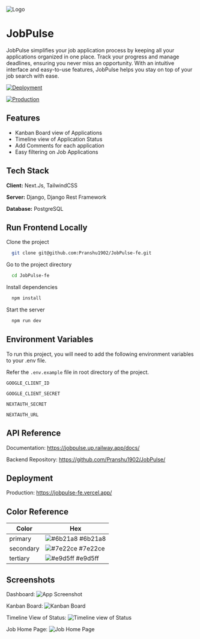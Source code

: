 
![Logo](https://github.com/Pranshu1902/JobPulse-fe/assets/70687348/3e0f3433-9f76-4485-bfaa-40d2e16369d3)


# JobPulse

JobPulse simplifies your job application process by keeping all your applications organized in one place. Track your progress and manage deadlines, ensuring you never miss an opportunity. With an intuitive interface and easy-to-use features, JobPulse helps you stay on top of your job search with ease.



[![Deployment](https://img.shields.io/badge/Vercel-Success-green.svg)](https://choosealicense.com/licenses/mit/)

[![Production](https://img.shields.io/badge/Production-Released-green.svg)](https://opensource.org/licenses/)

## Features

- Kanban Board view of Applications
- Timeline view of Application Status
- Add Comments for each application
- Easy filtering on Job Applications


## Tech Stack

**Client:** Next.Js, TailwindCSS

**Server:** Django, Django Rest Framework

**Database:** PostgreSQL


## Run Frontend Locally

Clone the project

```bash
  git clone git@github.com:Pranshu1902/JobPulse-fe.git
```

Go to the project directory

```bash
  cd JobPulse-fe
```

Install dependencies

```bash
  npm install
```

Start the server

```bash
  npm run dev
```


## Environment Variables
To run this project, you will need to add the following environment variables to your .env file.

Refer the `.env.example` file in root directory of the project.


`GOOGLE_CLIENT_ID`

`GOOGLE_CLIENT_SECRET`

`NEXTAUTH_SECRET`

`NEXTAUTH_URL`

## API Reference

Documentation: https://jobpulse.up.railway.app/docs/

Backend Repository: https://github.com/Pranshu1902/JobPulse/

## Deployment

Production: https://jobpulse-fe.vercel.app/

## Color Reference

| Color             | Hex                                                                |
| ----------------- | ------------------------------------------------------------------ |
| primary | ![#6b21a8](https://via.placeholder.com/10/6b21a8?text=+) #6b21a8 |
| secondary | ![#7e22ce](https://via.placeholder.com/10/7e22ce?text=+) #7e22ce |
| tertiary | ![#e9d5ff](https://via.placeholder.com/10/e9d5ff?text=+) #e9d5ff |

## Screenshots

Dashboard:
![App Screenshot](https://github.com/Pranshu1902/JobPulse-fe/assets/70687348/bfe9f0f0-50ea-4d63-8323-616104ec6c74)

Kanban Board:
![Kanban Board](https://github.com/Pranshu1902/JobPulse-fe/assets/70687348/ef32a289-9922-4463-af3d-bf1f29f2eeac)

Timeline View of Status:
![Timeline view of Status](https://github.com/Pranshu1902/JobPulse-fe/assets/70687348/f6e0f774-efa1-4bd6-89ac-5167e9a68a45)

Job Home Page:
![Job Home Page](https://github.com/Pranshu1902/JobPulse-fe/assets/70687348/032a8db7-a436-48e5-a303-ba79ec55259e)
